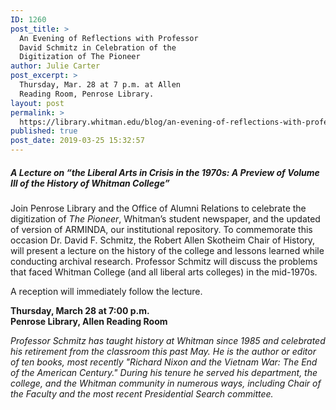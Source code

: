 ```yaml
---
ID: 1260
post_title: >
  An Evening of Reflections with Professor
  David Schmitz in Celebration of the
  Digitization of The Pioneer
author: Julie Carter
post_excerpt: >
  Thursday, Mar. 28 at 7 p.m. at Allen
  Reading Room, Penrose Library.
layout: post
permalink: >
  https://library.whitman.edu/blog/an-evening-of-reflections-with-professor-david-schmitz/
published: true
post_date: 2019-03-25 15:32:57
---
```

<h5>A Lecture on “the Liberal Arts in Crisis in the 1970s: A Preview of Volume III of the History of Whitman College”</h5>
<p>Join Penrose Library and the Office of Alumni Relations to celebrate the digitization of <em>The Pioneer</em>, Whitman’s student newspaper, and the updated of version of ARMINDA, our institutional repository. To commemorate this occasion Dr. David F. Schmitz, the Robert Allen Skotheim Chair of History, will present a lecture on the history of the college and lessons learned while conducting archival research. Professor Schmitz will discuss the problems that faced Whitman College (and all liberal arts colleges) in the mid-1970s.</p>
<p>A reception will immediately follow the lecture.</p>
<p><strong>Thursday, March 28 at 7:00 p.m.</strong><br><strong>Penrose Library, Allen Reading Room</strong></p>
<p><em>Professor Schmitz has taught history at Whitman since 1985 and celebrated his retirement from the classroom this past May. He is the author or editor of ten books, most recently "Richard Nixon and the Vietnam War: The End of the American Century." During his tenure he served his department, the college, and the Whitman community in numerous ways, including Chair of the Faculty and the most recent Presidential Search committee.</em></p>

<!-- wp:image {"id":1265} -->
<figure class="wp-block-image"><img src="https://library.whitman.edu/blog/wp-content/uploads/sites/4/2019/03/Schmitz-poster-791x1024.png" alt="" class="wp-image-1265"/></figure>
<!-- /wp:image -->